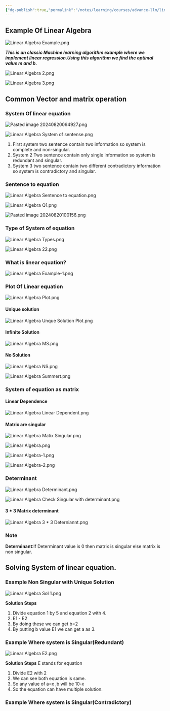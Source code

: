 ```yaml
---
{"dg-publish":true,"permalink":"/notes/learning/courses/advance-llm/linear-algebra/"}
---
```


## Example Of Linear Algebra
![Linear Algebra Example.png](/img/user/assets/Linear%20Algebra%20Example.png)

***This is an classic Machine learning algorithm example where we implement linear regression.Using this algorithm we find the optimal value m and b.***

![Linear Algebra 2.png](/img/user/assets/Linear%20Algebra%202.png)


![Linear Algebra 3.png](/img/user/assets/Linear%20Algebra%203.png)

## Common Vector and matrix operation
### System Of linear equation
![Pasted image 20240820094927.png](/img/user/assets/Pasted%20image%2020240820094927.png)

![Linear Algebra System of sentense.png](/img/user/assets/Linear%20Algebra%20System%20of%20sentense.png)

1. First system two sentence contain two information so system is complete and non-singular.
2. System 2 Two sentence contain only single information so system is redundant and singular.
3. System 3 two sentence contain two different contradictory information so system is contradictory and singular.

### Sentence to equation
![Linear Algebra Sentence to equation.png](/img/user/assets/Linear%20Algebra%20Sentence%20to%20equation.png)

![Linear Algebra Q1.png](/img/user/assets/Linear%20Algebra%20Q1.png)

![Pasted image 20240820100156.png](/img/user/assets/Pasted%20image%2020240820100156.png)

### Type of System of equation
![Linear Algebra Types.png](/img/user/assets/Linear%20Algebra%20Types.png)

![Linear Algebra 22.png](/img/user/assets/Linear%20Algebra%2022.png)

### What is linear equation?
![Linear Algebra Example-1.png](/img/user/assets/Linear%20Algebra%20Example-1.png)

### Plot Of Linear equation
![Linear Algebra Plot.png](/img/user/assets/Linear%20Algebra%20Plot.png)

#### Unique solution
![Linear Algebra Unque Solution Plot.png](/img/user/assets/Linear%20Algebra%20Unque%20Solution%20Plot.png)
#### Infinite Solution
![Linear Algebra MS.png](/img/user/assets/Linear%20Algebra%20MS.png)

#### No Solution
![Linear Algebra NS.png](/img/user/assets/Linear%20Algebra%20NS.png)

![Linear Algebra Summert.png](/img/user/assets/Linear%20Algebra%20Summert.png)

### System of equation as matrix
#### Linear Dependence
![Linear Algebra Linear Dependent.png](/img/user/assets/Linear%20Algebra%20Linear%20Dependent.png)
#### Matrix are singular
![Linear Algebra Matix Singular.png](/img/user/assets/Linear%20Algebra%20Matix%20Singular.png)

![Linear Algebra.png](/img/user/assets/Linear%20Algebra.png)

![Linear Algebra-1.png](/img/user/assets/Linear%20Algebra-1.png)

![Linear Algebra-2.png](/img/user/assets/Linear%20Algebra-2.png)

### Determinant
![Linear Algebra Determinant.png](/img/user/assets/Linear%20Algebra%20Determinant.png)

![Linear Algebra Check Singular with determinant.png](/img/user/assets/Linear%20Algebra%20Check%20Singular%20with%20determinant.png)

#### 3 * 3 Matrix determinant
![Linear Algebra 3 * 3 Deterniannt.png](/img/user/assets/Linear%20Algebra%203%20*%203%20Deterniannt.png)


### Note 
**Determinant**:If Determinant value is 0 then matrix is singular else matrix is non singular.

## Solving System of linear equation.
### Example Non Singular with Unique Solution
![Linear Algebra Sol 1.png](/img/user/assets/Linear%20Algebra%20Sol%201.png)

**Solution Steps**
1. Divide equation 1 by 5 and equation 2 with 4.
2. E1 - E2
3. By doing these we can get b=2
4. By putting b value E1 we can get a as 3.
### Example Where system is Singular(Redundant)
![Linear Algebra E2.png](/img/user/assets/Linear%20Algebra%20E2.png)

**Solution Steps** E stands for equation
1. Divide E2 with 2
2. We can see both equation is same.
3. So any value of a=x ,b will be 10-x
4. So the equation can have multiple solution.
### Example Where system is Singular(Contradictory)

